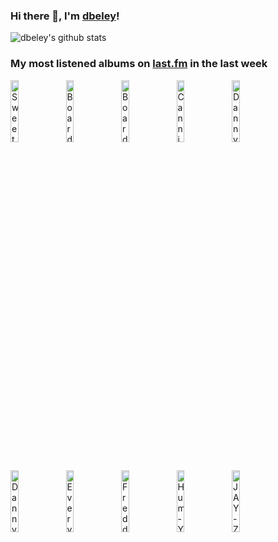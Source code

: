 ### Hi there 👋, I'm [dbeley](https://dbeley.ovh/en)!

![dbeley's github stats](https://github-readme-stats.vercel.app/api?username=dbeley)

### My most listened albums on [last.fm](https://www.last.fm/user/d_beley) in the last week

[<img src='https://lastfm.freetls.fastly.net/i/u/300x300/2a959509c1380250afca7d0f8a5edc44.png' width='16%' height='16%' alt='Sweet Trip - Velocity : Design : Comfort'>](https://www.last.fm/music/sweet%2btrip/velocity%2b%253a%2bdesign%2b%253a%2bcomfort)&nbsp;
[<img src='https://lastfm.freetls.fastly.net/i/u/300x300/b0c1511b79b6a4a86d55fdd36ea9b3b5.jpg' width='16%' height='16%' alt='Boards of Canada - Geogaddi'>](https://www.last.fm/music/boards%2bof%2bcanada/geogaddi)&nbsp;
[<img src='https://lastfm.freetls.fastly.net/i/u/300x300/0bb566f53e9f4cbfccf926acd7371183.png' width='16%' height='16%' alt='Boards of Canada - Music Has the Right to Children'>](https://www.last.fm/music/boards%2bof%2bcanada/music%2bhas%2bthe%2bright%2bto%2bchildren)&nbsp;
[<img src='https://lastfm.freetls.fastly.net/i/u/300x300/7c5916be5a424a42a43ec307205ad061.png' width='16%' height='16%' alt='Cannibal Ox - The Cold Vein'>](https://www.last.fm/music/cannibal%2box/the%2bcold%2bvein)&nbsp;
[<img src='https://lastfm.freetls.fastly.net/i/u/300x300/7288ec5442a34c3583f9cb38d38595ee.jpg' width='16%' height='16%' alt='Danny Brown - Atrocity Exhibition'>](https://www.last.fm/music/danny%2bbrown/atrocity%2bexhibition)&nbsp;
<br>
[<img src='https://lastfm.freetls.fastly.net/i/u/300x300/c32cd109176d4241b2b68183b631a47c.png' width='16%' height='16%' alt='Danny Brown - XXX'>](https://www.last.fm/music/danny%2bbrown/xxx)&nbsp;
[<img src='https://lastfm.freetls.fastly.net/i/u/300x300/784d1dfb86d4c499a060af271fc309a4.jpg' width='16%' height='16%' alt='Everything Everything - Mountainhead'>](https://www.last.fm/music/everything%2beverything/mountainhead)&nbsp;
[<img src='https://lastfm.freetls.fastly.net/i/u/300x300/1e297b4385fa4c16cc911398d13bdf04.png' width='16%' height='16%' alt='Freddie Gibbs & Madlib - Piñata'>](https://www.last.fm/music/freddie%2bgibbs%2b%2526%2bmadlib/pi%25c3%25b1ata)&nbsp;
[<img src='https://lastfm.freetls.fastly.net/i/u/300x300/0584bfcaafec4159c151667aefb424dc.png' width='16%' height='16%' alt='Hum - You’d Prefer An Astronaut'>](https://www.last.fm/music/hum/you%25e2%2580%2599d%2bprefer%2ban%2bastronaut)&nbsp;
[<img src='https://lastfm.freetls.fastly.net/i/u/300x300/ad40a9d964dbdd90fe805e4280d9bbb0.jpg' width='16%' height='16%' alt='JAY-Z - Reasonable Doubt'>](https://www.last.fm/music/jay-z/reasonable%2bdoubt)&nbsp;
<br>
